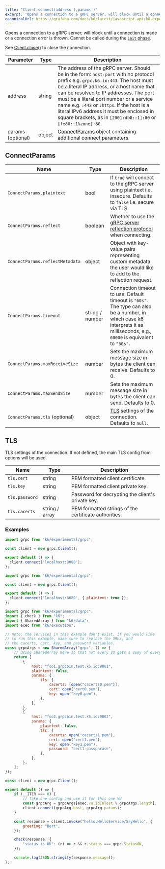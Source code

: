 ```yaml
---
title: "Client.connect(address [,params])"
excerpt: 'Opens a connection to a gRPC server; will block until a connection is made or a connection error is thrown.'
canonicalUrl: https://grafana.com/docs/k6/latest/javascript-api/k6-experimental/grpc/client/client-connect/
---
```


Opens a connection to a gRPC server; will block until a connection is made or a connection error is thrown. Cannot be called during the [`init` phase](/using-k6/test-lifecycle).

See [Client.close()](/javascript-api/k6-experimental/grpc/client/client-close) to close the connection.

| Parameter | Type | Description |
|-----------|------|-------------|
| address | string | The address of the gRPC server. Should be in the form: `host:port` with no protocol prefix e.g. `grpc.k6.io:443`. The host must be a literal IP address, or a host name that can be resolved to IP addresses.  The port must be a literal port number or a service name e.g. `:443` or `:https`. If the host is a literal IPv6 address it must be enclosed in square brackets, as in `[2001:db8::1]:80` or `[fe80::1%zone]:80`. |
| params (optional) | object | [ConnectParams](#connectparams) object containing additional connect parameters. |


## ConnectParams

| Name | Type | Description |
|------|------|-------------|
| `ConnectParams.plaintext` | bool | If `true` will connect to the gRPC server using plaintext i.e. insecure. Defaults to `false` i.e. secure via TLS. |
| `ConnectParams.reflect` | boolean | Whether to use the [gRPC server reflection protocol](https://github.com/grpc/grpc/blob/master/doc/server-reflection.md) when connecting. |
| `ConnectParams.reflectMetadata` | object | Object with key-value pairs representing custom metadata the user would like to add to the reflection request. |
| `ConnectParams.timeout` | string / number | Connection timeout to use. Default timeout is `"60s"`. <br/> The type can also be a number, in which case k6 interprets it as milliseconds, e.g., `60000` is equivalent to `"60s"`. |
| `ConnectParams.maxReceiveSize` | number | Sets the maximum message size in bytes the client can receive. Defaults to 0. |
| `ConnectParams.maxSendSize` | number | Sets the maximum message size in bytes the client can send. Defaults to 0. |
| `ConnectParams.tls` (optional) | object | [TLS](#tls) settings of the connection. Defaults to `null`. |

## TLS

TLS settings of the connection. If not defined, the main TLS config from options will be used.

| Name | Type | Description |
|------|------|-------------|
| `tls.cert` | string | PEM formatted client certificate. |
| `tls.key` | string | PEM formatted client private key. |
| `tls.password` | string | Password for decrypting the client's private key. |
| `tls.cacerts` | string / array | PEM formatted strings of the certificate authorities. |

### Examples

<div class="code-group" data-props='{"labels": ["Simple example"], "lineNumbers": [true]}'>

```javascript
import grpc from 'k6/experimental/grpc';

const client = new grpc.Client();

export default () => {
  client.connect('localhost:8080');
};
```
</div>

<div class="code-group" data-props='{"labels": ["Insecure connection"], "lineNumbers": [true]}'>

```javascript
import grpc from 'k6/experimental/grpc';

const client = new grpc.Client();

export default () => {
  client.connect('localhost:8080', { plaintext: true });
};
```
</div>

<div class="code-group" data-props='{"labels": ["Different TLS settings"], "lineNumbers": [true]}'>

```javascript
import grpc from "k6/experimental/grpc";
import { check } from "k6";
import { SharedArray } from "k6/data";
import exec from "k6/execution";

// note: the services in this example don't exist. If you would like
// to run this example, make sure to replace the URLs, and
// the cacerts, cert, key, and password variables.
const grpcArgs = new SharedArray("grpc", () => {
	// Using SharedArray here so that not every VU gets a copy of every certificate a key
	return [
		{
			host: "foo1.grpcbin.test.k6.io:9001",
			plaintext: false,
			params: {
				tls: {
					cacerts: [open("cacerts0.pem")],
					cert: open("cert0.pem"),
					key: open("key0.pem"),
				},
			},
		},
		{
			host: "foo2.grpcbin.test.k6.io:9002",
			params: {
				plaintext: false,
				tls: {
					cacerts: open("cacerts1.pem"),
					cert: open("cert1.pem"),
					key: open("key1.pem"),
					password: "cert1-passphrase",
				},
			},
		},
	];
});

const client = new grpc.Client();

export default () => {
	if (__ITER === 0) {
		// Take one config and use it for this one VU
		const grpcArg = grpcArgs[exec.vu.idInTest % grpcArgs.length];
		client.connect(grpcArg.host, grpcArg.params);
	}

	const response = client.invoke("hello.HelloService/SayHello", {
		greeting: "Bert",
	});

	check(response, {
		"status is OK": (r) => r && r.status === grpc.StatusOK,
	});

	console.log(JSON.stringify(response.message));
};
```
</div>